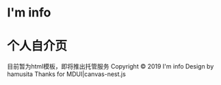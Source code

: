 # I'm info 
# 个人自介页 
目前暂为html模板，即将推出托管服务 
Copyright © 2019 I'm info
Design by hamusita
Thanks for MDUI|canvas-nest.js